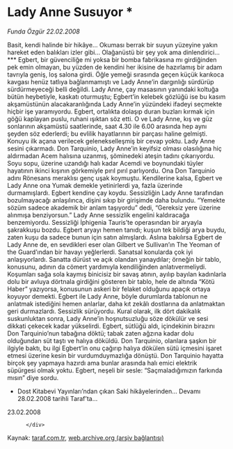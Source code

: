 # Lady Anne Susuyor *

*Funda Özgür 22.02.2008*

<div class="yazi">Basit, kendi halinde bir hikâye... Okuması berrak bir suyun yüzeyine yakın hareket eden balıkları izler gibi... Olağanüstü bir şey yok ama dinlendirici... 
***
Egbert, bir güvenciliğe mi yoksa bir bomba fabrikasına mı girdiğinden pek emin olmayan, bu yüzden de kendini her ikisine de hazırlamış bir adam tavrıyla geniş, loş salona girdi. Öğle yemeği sırasında geçen küçük karıkoca kavgası henüz tatlıya bağlanmamıştı ve Lady Anne’in dargınlığı sürdürüp sürdürmeyeceği belli değildi. Lady Anne, çay masasının yanındaki koltuğa bütün heybetiyle, kaskatı oturmuştu; Egbert’in kelebek gözlüğü ise bu kasım akşamüstünün alacakaranlığında Lady Anne’in yüzündeki ifadeyi seçmekte hiçbir işe yaramıyordu. 
Egbert, ortalıkta dolaşıp duran buzları kırmak için göğü kaplayan puslu, ruhani ışıktan söz etti. O ve Lady Anne, kış ve güz sonlarının akşamüstü saatlerinde, saat 4.30 ile 6.00 arasında hep aynı şeyden söz ederlerdi; bu evlilik hayatlarının bir parçası haline gelmişti. Konuyu ilk açana verilecek gelenekselleşmiş bir cevap yoktu. Lady Anne sesini çıkarmadı. 
Don Tarquinio, Lady Anne’in keyifsiz olması olasılığına hiç aldırmadan Acem halısına uzanmış, şöminedeki ateşin tadını çıkarıyordu. Soyu sopu, üzerine uzandığı halı kadar Acemdi ve boynundaki tüyler hayatının ikinci kışının görkemiyle pırıl pırıl parlıyordu. Ona Don Tarquinio adını Rönesans meraklısı genç uşak koymuştu. Kendilerine kalsa, Egbert ve Lady Anne ona Yumak demekle yetinirlerdi ya, fazla üzerinde durmamışlardı. 
Egbert kendine çay koydu. Sessizliğin Lady Anne tarafından bozulmayacağı anlaşılınca, dişini sıkıp bir girişimde daha bulundu. 
“Yemekte sözüm sadece akademik bir anlam taşıyordu” dedi, “Gereksiz yere üzerine alınmışa benziyorsun.”
Lady Anne sessizlik engelini kaldıracağa benzemiyordu. Sessizliği İphigenia Tauris’te operasından bir aryayla şakrakkuşu bozdu. Egbert aryayı hemen tanıdı; kuşun tek bildiği arya buydu, zaten kuşu da sadece bunun için satın almışlardı. Aslına bakılırsa Egbert de Lady Anne de, en sevdikleri eser olan Gilbert ve Sullivan’ın The Yeoman of the Guard’ından bir havayı yeğlerlerdi. Sanatsal konularda çok iyi anlaşıyorlardı. Sanatta dürüst ve açık olandan yanaydılar; örneğin bir tablo, konusunu, adının da cömert yardımıyla kendiliğinden anlatıvermeliydi. Koşumları sağa sola kaymış binicisiz bir savaş atının, ayılıp bayılan kadınlarla dolu bir avluya dörtnala girdiğini gösteren bir tablo, hele de altında “Kötü Haber” yazıyorsa, konusunun askeri bir felaket olduğunu apaçık ortaya koyuyor demekti. Egbert ile Lady Anne, böyle durumlarda tablonun ne anlatmak istediğini hemen anlarlar, daha kıt zekâlı dostlarına da anlatmaktan geri durmazlardı. 
Sessizlik sürüyordu. Kural olarak, ilk dört dakikalık suskunluktan sonra, Lady Anne’in hoşnutsuzluğu söze dökülür ve sesi dikkati çekecek kadar yükselirdi. Egbert, sütlüğü aldı, içindekinin birazını Don Tarquinio’nun tabağına döktü; tabak zaten ağzına kadar dolu olduğundan süt taştı ve halıya döküldü. Don Tarquinio, olanlara şaşkın bir ilgiyle baktı, bu ilgi Egbert’in onu çağırıp halıya dökülen sütü içmesini işaret etmesi üzerine kesin bir vurdumduymazlığa dönüştü. Don Tarquinio hayatta birçok şey yapmaya hazırdı ama bunlar arasında halı emici elektrik süpürgesi olmak yoktu. 
Egbert, neşeli bir sesle: “Saçmaladığımızın farkında mısın” diye sordu. 

* Dost Kitabevi Yayınları’ndan çıkan Saki hikâyelerinden... Devamı 28.02.2008 tarihli Taraf’ta...

23.02.2008
                                    
          
          
          
          </div>

Kaynak: [taraf.com.tr](m), [web.archive.org (arşiv bağlantısı)](http://web.archive.org/web/20131212024358/http://taraf.com.tr:80/funda-ozgur/makale-lady-anne-susuyor.htm)
